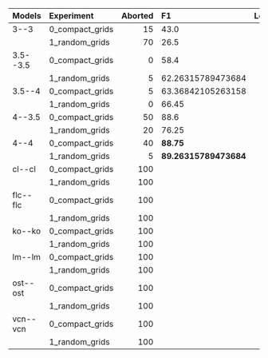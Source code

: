 | Models   | Experiment      |   Aborted | F1                    |   Lose |   Played | Success   |
|:---------|:----------------|----------:|:----------------------|-------:|---------:|:----------|
| 3--3     | 0_compact_grids |        15 | 43.0                  |     80 |       85 | 5.0       |
|          | 1_random_grids  |        70 | 26.5                  |     30 |       30 | 0.0       |
| 3.5--3.5 | 0_compact_grids |         0 | 58.4                  |     95 |      100 | 5.0       |
|          | 1_random_grids  |         5 | 62.26315789473684     |     90 |       95 | 5.0       |
| 3.5--4   | 0_compact_grids |         5 | 63.36842105263158     |     80 |       95 | 15.0      |
|          | 1_random_grids  |         0 | 66.45                 |     95 |      100 | 5.0       |
| 4--3.5   | 0_compact_grids |        50 | 88.6                  |     25 |       50 | 25.0      |
|          | 1_random_grids  |        20 | 76.25                 |     55 |       80 | 25.0      |
| 4--4     | 0_compact_grids |        40 | **88.75**             |     20 |       60 | **40.0**  |
|          | 1_random_grids  |         5 | **89.26315789473684** |     45 |       95 | **50.0**  |
| cl--cl   | 0_compact_grids |       100 | <NA>                  |      0 |        0 | 0.0       |
|          | 1_random_grids  |       100 | <NA>                  |      0 |        0 | 0.0       |
| flc--flc | 0_compact_grids |       100 | <NA>                  |      0 |        0 | 0.0       |
|          | 1_random_grids  |       100 | <NA>                  |      0 |        0 | 0.0       |
| ko--ko   | 0_compact_grids |       100 | <NA>                  |      0 |        0 | 0.0       |
|          | 1_random_grids  |       100 | <NA>                  |      0 |        0 | 0.0       |
| lm--lm   | 0_compact_grids |       100 | <NA>                  |      0 |        0 | 0.0       |
|          | 1_random_grids  |       100 | <NA>                  |      0 |        0 | 0.0       |
| ost--ost | 0_compact_grids |       100 | <NA>                  |      0 |        0 | 0.0       |
|          | 1_random_grids  |       100 | <NA>                  |      0 |        0 | 0.0       |
| vcn--vcn | 0_compact_grids |       100 | <NA>                  |      0 |        0 | 0.0       |
|          | 1_random_grids  |       100 | <NA>                  |      0 |        0 | 0.0       |